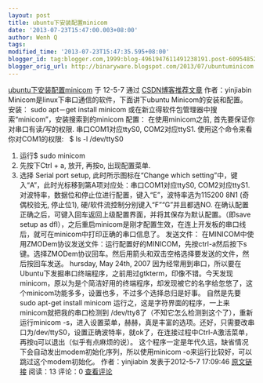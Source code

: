 ```yaml
---
layout: post
title: ubuntu下安装配置minicom
date: '2013-07-23T15:47:00.003+08:00'
author: Wenh Q
tags:
modified_time: '2013-07-23T15:47:35.595+08:00'
blogger_id: tag:blogger.com,1999:blog-4961947611491238191.post-6095485273296364498
blogger_orig_url: http://binaryware.blogspot.com/2013/07/ubuntuminicom.html
---
```

[
ubuntu下安装配置minicom](http://blog.csdn.net/yinjiabin/article/details/7543111)
于 12-5-7 通过 [CSDN博客推荐文章](http://blog.csdn.net/) 作者：yinjiabin
Minicom是linux下串口通信的软件，下面讲下ubuntu Minicom的安装和配置。
安装：
sudo apt－get install minicom
或在新立得软件包管理器中搜索“minicom”，安装搜索到的minicom
配置：
在使用minicom之前, 首先要保证你对串口有读/写的权限. 串口COM1对应ttyS0,
COM2对应ttyS1.
使用这个命令来看你对COM1的权限:  
$ ls -l /dev/ttyS0
1. 运行$ sudo minicom
2. 先按下Ctrl + a, 放开, 再按o, 出现配置菜单.
3. 选择 Serial port setup, 此时所示图标在“Change which
setting”中，键入“A”，此时光标移到第A项对应处：串口COM1对应ttyS0,
COM2对应ttyS1.
对波特率，数据位和停止位进行配置，键入“E”，波特率选为115200 8N1
(奇偶校验无, 停止位1),
硬/软件流控制分别键入“F”“G”并且都选NO.
在确认配置正确之后，可键入回车返回上级配置界面，并将其保存为默认配置。（即save
setup as
dfl），之后重启minicom是刚才配置生效，在连上开发板的串口线后，就可在minicom中打印正确的串口信息了。
发送文件：
在MINICOM中使用ZMODem协议发送文件：运行配置好的MINICOM，先按ctrl-a然后按下s键。选择ZMODem协议回车。然后用箭头和双击空格选择要发送的文件，然后按回车发送。
hursday, May 24th, 2007
因为经常用到串口，所以要在Ubuntu下发掘串口终端程序，之前用过gtkterm，印像不错。今天发现minicom，原以为是个简洁好用的终端程序，却发现被它的名字给忽悠了，这个minicom功能多多，设置也多，不过多个选择总归是好事。
自然是先要sudo apt-get install minicom
运行之，这是字符界面的程序，一上来minicom就把我的串口检测到
/dev/tty8了（不知它怎么检测到这个了），重新运行minicom
-s，进入设置菜单，赫赫，真是丰富的选项。还好，只需要改串口为/dev/ttyS0，设置正确波特率，就ok了，在连接过程中Ctrl-A激活菜单，再按q可以退出（似乎有点麻烦的说）。
这个程序一定是年代久远，缺省情况下会自动发出modem初始化序列，所以使用minicom
-o来运行比较好，可以跳过这个modem初始化。
作者：yinjiabin 发表于2012-5-7 17:09:46
[原文链接](http://blog.csdn.net/yinjiabin/article/details/7543111)
阅读：13 评论：0
[查看评论](http://blog.csdn.net/yinjiabin/article/details/7543111#comments)
